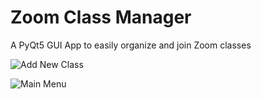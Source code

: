 # Zoom Class Manager
 A PyQt5 GUI App to easily organize and join Zoom classes
 
 ![Add New Class](https://user-images.githubusercontent.com/64188092/121783598-897bda00-cbd5-11eb-96bd-f47864b1abd4.PNG)
 
 ![Main Menu](https://user-images.githubusercontent.com/64188092/121783600-8b459d80-cbd5-11eb-9da9-efb25944bded.PNG)

